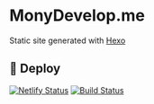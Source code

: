 # MonyDevelop.me
Static site generated with [Hexo](https://hexo.io/)

## 🚀 Deploy
[![Netlify Status](https://api.netlify.com/api/v1/badges/b6b69160-b0e1-4c32-a473-599a19f26c3c/deploy-status)](https://app.netlify.com/sites/monydevelop-me/deploys)
[![Build Status](https://travis-ci.org/Karmesi/monydevelop.me.svg?branch=master)](https://travis-ci.org/Karmesi/monydevelop.me)
